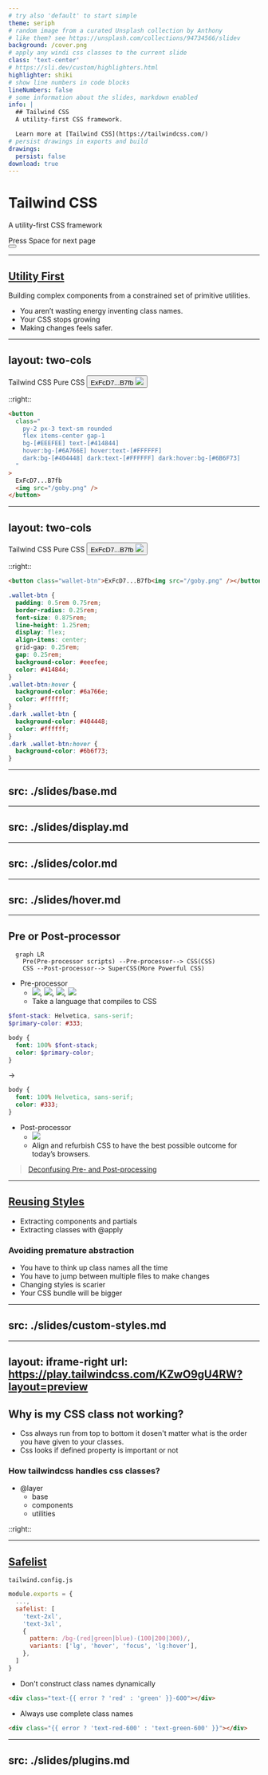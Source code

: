 ```yaml
---
# try also 'default' to start simple
theme: seriph
# random image from a curated Unsplash collection by Anthony
# like them? see https://unsplash.com/collections/94734566/slidev
background: /cover.png
# apply any windi css classes to the current slide
class: 'text-center'
# https://sli.dev/custom/highlighters.html
highlighter: shiki
# show line numbers in code blocks
lineNumbers: false
# some information about the slides, markdown enabled
info: |
  ## Tailwind CSS
  A utility-first CSS framework.

  Learn more at [Tailwind CSS](https://tailwindcss.com/)
# persist drawings in exports and build
drawings:
  persist: false
download: true
---
```


# Tailwind CSS

A utility-first CSS framework

<div class="pt-12">
  <span @click="$slidev.nav.next" class="px-2 py-1 rounded cursor-pointer" hover="bg-white bg-opacity-10">
    Press Space for next page <carbon:arrow-right class="inline"/>
  </span>
</div>

<div class="abs-br m-6 flex gap-2">
  <button @click="$slidev.nav.openInEditor()" title="Open in Editor" class="text-xl icon-btn opacity-50 !border-none !hover:text-white">
    <carbon:edit />
  </button>
  <a href="https://github.com/slidevjs/slidev" target="_blank" alt="GitHub"
    class="text-xl icon-btn opacity-50 !border-none !hover:text-white">
    <carbon-logo-github />
  </a>
</div>

<!--
The last comment block of each slide will be treated as slide notes. It will be visible and editable in Presenter Mode along with the slide. [Read more in the docs](https://sli.dev/guide/syntax.html#notes)
-->

---

## [Utility First](https://tailwindcss.com/docs/utility-first)

Building complex components from a constrained set of primitive utilities.

- You aren’t wasting energy inventing class names.
- Your CSS stops growing
- Making changes feels safer.

---
layout: two-cols
---

<div class="full flex-center">
  <div class="grid grid-cols-2 gap-y-5 gap-x-10">
    <span>Tailwind CSS</span>
    <span>Pure CSS</span>
    <WalletButton />
    <button class="wallet-btn">
      ExFcD7...B7fb
      <img src="/goby.png" />
    </button>
  </div>
</div>

::right::

```html
<button
  class="
    py-2 px-3 text-sm rounded
    flex items-center gap-1 
    bg-[#EEEFEE] text-[#414844] 
    hover:bg-[#6A766E] hover:text-[#FFFFFF] 
    dark:bg-[#404448] dark:text-[#FFFFFF] dark:hover:bg-[#6B6F73]
  "
>
  ExFcD7...B7fb
  <img src="/goby.png" />
</button>
```

---
layout: two-cols
---

<div class="full flex-center">
  <div class="grid grid-cols-2 gap-y-5 gap-x-10">
    <span>Tailwind CSS</span>
    <span>Pure CSS</span>
    <WalletButton />
    <button class="wallet-btn">
      ExFcD7...B7fb
      <img src="/goby.png" />
    </button>
  </div>
</div>

::right::

```html
<button class="wallet-btn">ExFcD7...B7fb<img src="/goby.png" /></button>
```
```css
.wallet-btn {
  padding: 0.5rem 0.75rem;
  border-radius: 0.25rem;
  font-size: 0.875rem;
  line-height: 1.25rem;
  display: flex;
  align-items: center;
  grid-gap: 0.25rem;
  gap: 0.25rem;
  background-color: #eeefee;
  color: #414844;
}
.wallet-btn:hover {
  background-color: #6a766e;
  color: #ffffff;
}
.dark .wallet-btn {
  background-color: #404448;
  color: #ffffff;
}
.dark .wallet-btn:hover {
  background-color: #6b6f73;
}
```

---
src: ./slides/base.md
---

---
src: ./slides/display.md
---

---
src: ./slides/color.md
---

---
src: ./slides/hover.md
---

---

## Pre or Post-processor

```mermaid
  graph LR
    Pre(Pre-processor scripts) --Pre-processor--> CSS(CSS)
    CSS --Post-processor--> SuperCSS(More Powerful CSS)
```

- Pre-processor
  - [<img src="https://sass-lang.com/assets/img/logos/logo-b6e1ef6e.svg" class="w-12 inline-block" />](https://sass-lang.com/), [<img src="https://stylus-lang.com/img/stylus-logo.svg" class="w-12 inline-block" />](https://stylus-lang.com/), [<img src="https://lesscss.org/public/img/less_logo.png" class="w-12 inline-block" />](https://lesscss.org/), [<img src="https://postcss.org/assets/postcss.83d93145.svg" class="w-12 inline-block" />](https://postcss.org/)
  - Take a language that compiles to CSS

<div class="flex-center gap-10">

```scss
$font-stack: Helvetica, sans-serif;
$primary-color: #333;

body {
  font: 100% $font-stack;
  color: $primary-color;
}
```

→

```css
body {
  font: 100% Helvetica, sans-serif;
  color: #333;
}
```

</div>

- Post-processor
  - [<img src="https://postcss.org/assets/postcss.83d93145.svg" class="w-12 inline-block" />](https://postcss.org/)
  - Align and refurbish CSS to have the best possible outcome for today’s browsers.

> [Deconfusing Pre- and Post-processing](https://medium.com/@ddprrt/deconfusing-pre-and-post-processing-d68e3bd078a3)

---

## [Reusing Styles](https://tailwindcss.com/docs/reusing-styles)

- Extracting components and partials
- Extracting classes with @apply

### Avoiding premature abstraction

- You have to think up class names all the time
- You have to jump between multiple files to make changes
- Changing styles is scarier
- Your CSS bundle will be bigger

---
src: ./slides/custom-styles.md
---

---
layout: iframe-right
url: https://play.tailwindcss.com/KZwO9gU4RW?layout=preview
---

## Why is my CSS class not working?

- Css always run from top to bottom it dosen't matter what is the order you have given to your classes.
- Css looks if defined property is important or not

### How tailwindcss handles css classes?

- @layer
  - base
  - components
  - utilities

::right::



---

## [Safelist](https://tailwindcss.com/docs/content-configuration#safelisting-classes)

`tailwind.config.js`

```js
module.exports = {
  ...,
  safelist: [
    'text-2xl',
    'text-3xl',
    {
      pattern: /bg-(red|green|blue)-(100|200|300)/,
      variants: ['lg', 'hover', 'focus', 'lg:hover'],
    },
  ]
}
```

- Don't construct class names dynamically

```html
<div class="text-{{ error ? 'red' : 'green' }}-600"></div>
```

- Always use complete class names

```html
<div class="{{ error ? 'text-red-600' : 'text-green-600' }}"></div>
```

---
src: ./slides/plugins.md
---



